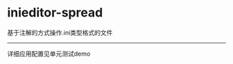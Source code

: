 # inieditor-spread
基于注解的方式操作.ini类型格式的文件

-----------------------------------------------------------------------------------------
详细应用配置见单元测试demo
